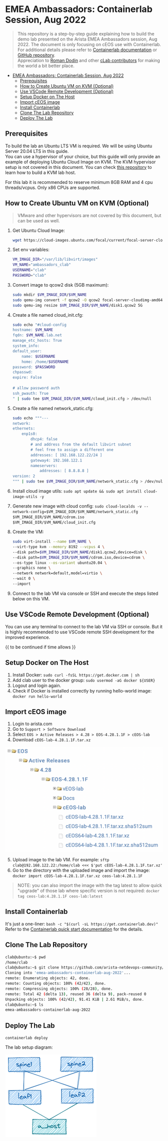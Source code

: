 # EMEA Ambassadors: Containerlab Session, Aug 2022

> This repository is a step-by-step guide explaining how to build the demo lab presented on the Arista EMEA Ambassadors session, Aug 2022. The document is only focusing on cEOS use with Containerlab. For additional details please refer to [Containerlab documentation](https://containerlab.dev/quickstart/) or [GitHub repository](https://github.com/srl-labs/containerlab).  
> Appreciation to [Roman Dodin](https://netdevops.me) and other [cLab contributors](https://github.com/srl-labs/containerlab/graphs/contributors) for making the world a bit better place.

- [EMEA Ambassadors: Containerlab Session, Aug 2022](#emea-ambassadors-containerlab-session-aug-2022)
  - [Prerequisites](#prerequisites)
  - [How to Create Ubuntu VM on KVM (Optional)](#how-to-create-ubuntu-vm-on-kvm-optional)
  - [Use VSCode Remote Development (Optional)](#use-vscode-remote-development-optional)
  - [Setup Docker on The Host](#setup-docker-on-the-host)
  - [Import cEOS image](#import-ceos-image)
  - [Install Containerlab](#install-containerlab)
  - [Clone The Lab Repository](#clone-the-lab-repository)
  - [Deploy The Lab](#deploy-the-lab)

## Prerequisites

To build the lab an Ubuntu LTS VM is required.  We will be using Ubuntu Server 20.04 LTS in this guide.  
You can use a hypervisor of your choice, but this guide will only provide an example of deploying Ubuntu Cloud Image on KVM. The KVM hypervisor setup is not covered in this document. You can check [this repository](https://github.com/arista-netdevops-community/kvm-lab-for-network-engineers) to learn how to build a KVM lab host.

For this lab it is recommended to reserve minimum 8GB RAM and 4 cpu threads/vcpus. Only x86 CPUs are supported.

## How to Create Ubuntu VM on KVM (Optional)

> VMware and other hypervisors are not covered by this document, but can be used as well.

1. Get Ubuntu Cloud Image:

   ```bash
   wget https://cloud-images.ubuntu.com/focal/current/focal-server-cloudimg-amd64.img
   ```

2. Set env variables:

    ```bash
    VM_IMAGE_DIR="/var/lib/libvirt/images"
    VM_NAME="ambassadors_clab"
    USERNAME="clab"
    PASSWORD="clab"
    ```

3. Convert image to qcow2 disk (5GB maximum):

    ```bash
    sudo mkdir $VM_IMAGE_DIR/$VM_NAME
    sudo qemu-img convert -f qcow2 -O qcow2 focal-server-cloudimg-amd64.img $VM_IMAGE_DIR/$VM_NAME/disk1.qcow2
    sudo qemu-img resize $VM_IMAGE_DIR/$VM_NAME/disk1.qcow2 5G
    ```

4. Create a file named cloud_init.cfg:

    ```bash
    sudo echo "#cloud-config
    hostname: $VM_NAME
    fqdn: $VM_NAME.lab.net
    manage_etc_hosts: True
    system_info:
    default_user:
        name: $USERNAME
        home: /home/$USERNAME
    password: $PASSWORD
    chpasswd:
    expire: False

    # allow password auth
    ssh_pwauth: True
    " | sudo tee $VM_IMAGE_DIR/$VM_NAME/cloud_init.cfg > /dev/null
    ```

5. Create a file named network_static.cfg:

    ```bash
    sudo echo """---
    network:
    ethernets:
        enp1s0:
            dhcp4: false
            # and address from the default libvirt subnet
            # feel free to assign a different one
            addresses: [ 192.168.122.22/24 ]
            gateway4: 192.168.122.1
            nameservers:
                addresses: [ 8.8.8.8 ]
    version: 2
    """ | sudo tee $VM_IMAGE_DIR/$VM_NAME/network_static.cfg > /dev/null
    ```

6. Install cloud image utils: `sudo apt update && sudo apt install cloud-image-utils -y`
7. Generate new image with cloud config: `sudo cloud-localds -v --network-config=$VM_IMAGE_DIR/$VM_NAME/network_static.cfg $VM_IMAGE_DIR/$VM_NAME/cdrom.iso $VM_IMAGE_DIR/$VM_NAME/cloud_init.cfg`
8. Create the VM:

    ```bash
    sudo virt-install --name $VM_NAME \
    --virt-type kvm --memory 8192 --vcpus 4 \
    --disk path=$VM_IMAGE_DIR/$VM_NAME/disk1.qcow2,device=disk \
    --disk path=$VM_IMAGE_DIR/$VM_NAME/cdrom.iso,device=cdrom \
    --os-type linux --os-variant ubuntu20.04 \
    --graphics none \
    --network network=default,model=virtio \
    --wait 0 \
    --import
    ```

9. Connect to the lab VM via console or SSH and execute the steps listed below on this VM.

## Use VSCode Remote Development (Optional)

You can use any terminal to connect to the lab VM via SSH or console. But it is highly recommended to use VSCode remote SSH development for the improved experience.

{{ to be continued if time allows }}

## Setup Docker on The Host

1. Install Docker: `sudo curl -fsSL https://get.docker.com | sh`
2. Add clab user to the docker group: `sudo usermod -aG docker ${USER}`
3. Logout and login again.
4. Check if Docker is installed correctly by running hello-world image: `docker run hello-world`

## Import cEOS image

1. Login to arista.com
2. Go to `Support > Software Download`
3. Select `EOS > Active Releases > 4.28 > EOS-4.28.1.1F > cEOS-lab`
4. Download `cEOS-lab-4.28.1.1F.tar.xz`

![Download cEOS](media/ceos-download.jpg)

5. Upload image to the lab VM. For example: `sftp clab@192.168.122.22:/home/clab <<< $'put cEOS-lab-4.28.1.1F.tar.xz'`
6. Go to the directory with the uploaded image and import the image: `docker import cEOS-lab-4.28.1.1F.tar.xz ceos-lab:4.28.1.1F`

> NOTE: you can also import the image with the tag latest to allow quick "upgrade" of those lab where specific version is not required: `docker tag ceos-lab:4.28.1.1F ceos-lab:latest`

## Install Containerlab

It's just a one-liner: `bash -c "$(curl -sL https://get.containerlab.dev)"`  
Refer to the [Containerlab quick start documentation](https://containerlab.dev/quickstart/) for the details.

## Clone The Lab Repository

```bash
clab@ubuntu:~$ pwd
/home/clab
clab@ubuntu:~$ git clone https://github.com/arista-netdevops-community/emea-ambassadors-containerlab-aug-2022.git
Cloning into 'emea-ambassadors-containerlab-aug-2022'...
remote: Enumerating objects: 42, done.
remote: Counting objects: 100% (42/42), done.
remote: Compressing objects: 100% (28/28), done.
remote: Total 42 (delta 13), reused 36 (delta 9), pack-reused 0
Unpacking objects: 100% (42/42), 91.41 KiB | 2.61 MiB/s, done.
clab@ubuntu:~$ ls
emea-ambassadors-containerlab-aug-2022
```

## Deploy The Lab

`containerlab deploy`

The lab setup diagram:

![lab diagram](media/lab_setup.png)
